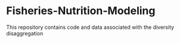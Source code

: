 # Fisheries-Nutrition-Modeling
This repository contains code and data associated with the diversity disaggregation
